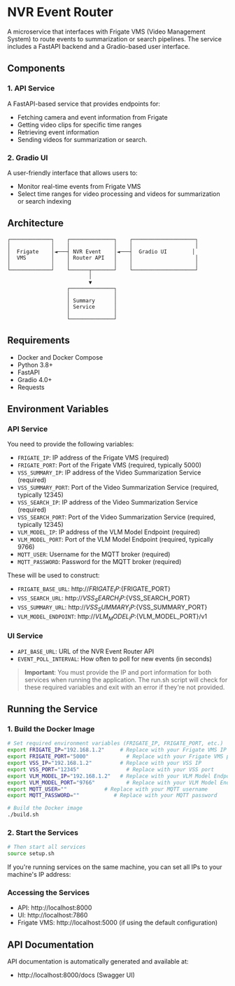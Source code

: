 # NVR Event Router

A microservice that interfaces with Frigate VMS (Video Management System) to route events to summarization or search pipelines. The service includes a FastAPI backend and a Gradio-based user interface.

## Components

### 1. API Service

A FastAPI-based service that provides endpoints for:
- Fetching camera and event information from Frigate
- Getting video clips for specific time ranges
- Retrieving event information
- Sending videos for summarization or search.

### 2. Gradio UI

A user-friendly interface that allows users to:
- Monitor real-time events from Frigate VMS
- Select time ranges for video processing and videos for summarization or search indexing

## Architecture

```
┌─────────────┐    ┌──────────────┐    ┌────────────────────┐
│             │    │              │    │                    │
│  Frigate    │◄───┤ NVR Event    │◄───┤  Gradio UI        │
│  VMS        │    │ Router API   │    │                    │
│             │    │              │    │                    │
└─────────────┘    └──────┬───────┘    └────────────────────┘
                          │
                          ▼
                   ┌──────────────┐
                   │              │
                   │ Summary      │
                   │ Service      │
                   │              │
                   └──────────────┘
```

## Requirements

- Docker and Docker Compose
- Python 3.8+
- FastAPI
- Gradio 4.0+
- Requests

## Environment Variables

### API Service

You need to provide the following variables:

- `FRIGATE_IP`: IP address of the Frigate VMS (required)
- `FRIGATE_PORT`: Port of the Frigate VMS (required, typically 5000)
- `VSS_SUMMARY_IP`: IP address of the Video Summarization Service (required)
- `VSS_SUMMARY_PORT`: Port of the Video Summarization Service (required, typically 12345)
- `VSS_SEARCH_IP`: IP address of the Video Summarization Service (required)
- `VSS_SEARCH_PORT`: Port of the Video Summarization Service (required, typically 12345)
- `VLM_MODEL_IP`: IP address of the VLM Model Endpoint (required)
- `VLM_MODEL_PORT`: Port of the VLM Model Endpoint (required, typically 9766)
- `MQTT_USER`: Username for the MQTT broker (required)
- `MQTT_PASSWORD`: Password for the MQTT broker (required)

These will be used to construct:
- `FRIGATE_BASE_URL`: http://${FRIGATE_IP}:${FRIGATE_PORT}
- `VSS_SEARCH_URL`: http://${VSS_SEARCH_IP}:${VSS_SEARCH_PORT}
- `VSS_SUMMARY_URL`: http://${VSS_SUMMARY_IP}:${VSS_SUMMARY_PORT}
- `VLM_MODEL_ENDPOINT`: http://${VLM_MODEL_IP}:${VLM_MODEL_PORT}/v1

### UI Service

- `API_BASE_URL`: URL of the NVR Event Router API
- `EVENT_POLL_INTERVAL`: How often to poll for new events (in seconds)

> **Important**: You must provide the IP and port information for both services when running the application. The run.sh script will check for these required variables and exit with an error if they're not provided.

## Running the Service

### 1. Build the Docker Image

```bash
# Set required environment variables (FRIGATE_IP, FRIGATE_PORT, etc.)
export FRIGATE_IP="192.168.1.2"     # Replace with your Frigate VMS IP
export FRIGATE_PORT="5000"            # Replace with your Frigate VMS port
export VSS_IP="192.168.1.2"         # Replace with your VSS IP
export VSS_PORT="12345"               # Replace with your VSS port
export VLM_MODEL_IP="192.168.1.2"   # Replace with your VLM Model Endpoint IP
export VLM_MODEL_PORT="9766"          # Replace with your VLM Model Endpoint port
export MQTT_USER=""            # Replace with your MQTT username
export MQTT_PASSWORD=""           # Replace with your MQTT password

# Build the Docker image
./build.sh
```

### 2. Start the Services

```bash
# Then start all services
source setup.sh
```

If you're running services on the same machine, you can set all IPs to your machine's IP address:

### Accessing the Services

- API: http://localhost:8000
- UI: http://localhost:7860
- Frigate VMS: http://localhost:5000 (if using the default configuration)

## API Documentation

API documentation is automatically generated and available at:
- http://localhost:8000/docs (Swagger UI)
